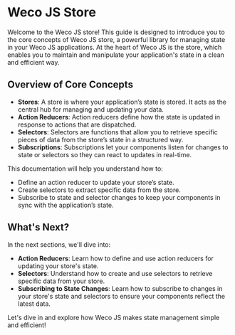 # Weco JS Store

Welcome to the Weco JS store! This guide is designed to introduce you to the core concepts of Weco JS store, a powerful library for managing state in your Weco JS applications. At the heart of Weco JS is the store, which enables you to maintain and manipulate your application's state in a clean and efficient way.

## Overview of Core Concepts
* **Stores**: A store is where your application’s state is stored. It acts as the central hub for managing and updating your data.
* **Action Reducers**: Action reducers define how the state is updated in response to actions that are dispatched.
* **Selectors**: Selectors are functions that allow you to retrieve specific pieces of data from the store’s state in a structured way.
* **Subscriptions**: Subscriptions let your components listen for changes to state or selectors so they can react to updates in real-time.

This documentation will help you understand how to:
* Define an action reducer to update your store’s state.
* Create selectors to extract specific data from the store.
* Subscribe to state and selector changes to keep your components in sync with the application’s state.

## What's Next?
In the next sections, we'll dive into:
* **Action Reducers**: Learn how to define and use action reducers for updating your store's state.
* **Selectors**: Understand how to create and use selectors to retrieve specific data from your store.
* **Subscribing to State Changes**: Learn how to subscribe to changes in your store's state and selectors to ensure your components reflect the latest data.

Let's dive in and explore how Weco JS makes state management simple and efficient!